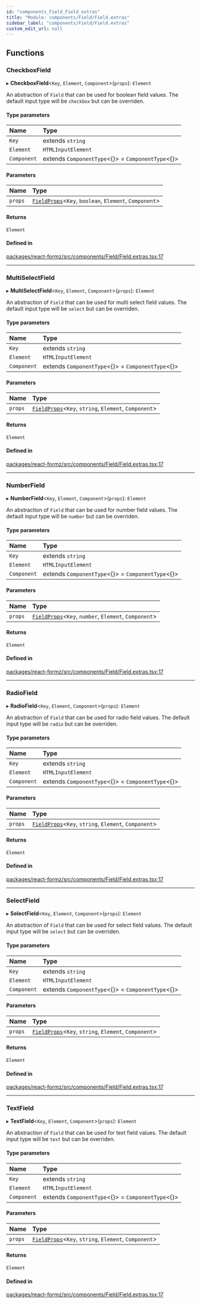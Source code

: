 ```yaml
---
id: "components_Field_Field_extras"
title: "Module: components/Field/Field.extras"
sidebar_label: "components/Field/Field.extras"
custom_edit_url: null
---
```


## Functions

### CheckboxField

▸ **CheckboxField**<`Key`, `Element`, `Component`\>(`props`): `Element`

An abstraction of `Field` that can be used for boolean field values. The default
input type will be `checkbox` but can be overriden.

#### Type parameters

| Name | Type |
| :------ | :------ |
| `Key` | extends `string` |
| `Element` | `HTMLInputElement` |
| `Component` | extends `ComponentType`<{}\> = `ComponentType`<{}\> |

#### Parameters

| Name | Type |
| :------ | :------ |
| `props` | [`FieldProps`](components_Field_Field_types.md#fieldprops)<`Key`, `boolean`, `Element`, `Component`\> |

#### Returns

`Element`

#### Defined in

[packages/react-formz/src/components/Field/Field.extras.tsx:17](https://github.com/ZerryStack/react-formz/blob/main/packages/react-formz/src/components/Field/Field.extras.tsx#L17)

___

### MultiSelectField

▸ **MultiSelectField**<`Key`, `Element`, `Component`\>(`props`): `Element`

An abstraction of `Field` that can be used for multi select field values. The default
input type will be `select` but can be overriden.

#### Type parameters

| Name | Type |
| :------ | :------ |
| `Key` | extends `string` |
| `Element` | `HTMLInputElement` |
| `Component` | extends `ComponentType`<{}\> = `ComponentType`<{}\> |

#### Parameters

| Name | Type |
| :------ | :------ |
| `props` | [`FieldProps`](components_Field_Field_types.md#fieldprops)<`Key`, `string`, `Element`, `Component`\> |

#### Returns

`Element`

#### Defined in

[packages/react-formz/src/components/Field/Field.extras.tsx:17](https://github.com/ZerryStack/react-formz/blob/main/packages/react-formz/src/components/Field/Field.extras.tsx#L17)

___

### NumberField

▸ **NumberField**<`Key`, `Element`, `Component`\>(`props`): `Element`

An abstraction of `Field` that can be used for number field values. The default
input type will be `number` but can be overriden.

#### Type parameters

| Name | Type |
| :------ | :------ |
| `Key` | extends `string` |
| `Element` | `HTMLInputElement` |
| `Component` | extends `ComponentType`<{}\> = `ComponentType`<{}\> |

#### Parameters

| Name | Type |
| :------ | :------ |
| `props` | [`FieldProps`](components_Field_Field_types.md#fieldprops)<`Key`, `number`, `Element`, `Component`\> |

#### Returns

`Element`

#### Defined in

[packages/react-formz/src/components/Field/Field.extras.tsx:17](https://github.com/ZerryStack/react-formz/blob/main/packages/react-formz/src/components/Field/Field.extras.tsx#L17)

___

### RadioField

▸ **RadioField**<`Key`, `Element`, `Component`\>(`props`): `Element`

An abstraction of `Field` that can be used for radio field values. The default
input type will be `radio` but can be overriden.

#### Type parameters

| Name | Type |
| :------ | :------ |
| `Key` | extends `string` |
| `Element` | `HTMLInputElement` |
| `Component` | extends `ComponentType`<{}\> = `ComponentType`<{}\> |

#### Parameters

| Name | Type |
| :------ | :------ |
| `props` | [`FieldProps`](components_Field_Field_types.md#fieldprops)<`Key`, `string`, `Element`, `Component`\> |

#### Returns

`Element`

#### Defined in

[packages/react-formz/src/components/Field/Field.extras.tsx:17](https://github.com/ZerryStack/react-formz/blob/main/packages/react-formz/src/components/Field/Field.extras.tsx#L17)

___

### SelectField

▸ **SelectField**<`Key`, `Element`, `Component`\>(`props`): `Element`

An abstraction of `Field` that can be used for select field values. The default
input type will be `select` but can be overriden.

#### Type parameters

| Name | Type |
| :------ | :------ |
| `Key` | extends `string` |
| `Element` | `HTMLInputElement` |
| `Component` | extends `ComponentType`<{}\> = `ComponentType`<{}\> |

#### Parameters

| Name | Type |
| :------ | :------ |
| `props` | [`FieldProps`](components_Field_Field_types.md#fieldprops)<`Key`, `string`, `Element`, `Component`\> |

#### Returns

`Element`

#### Defined in

[packages/react-formz/src/components/Field/Field.extras.tsx:17](https://github.com/ZerryStack/react-formz/blob/main/packages/react-formz/src/components/Field/Field.extras.tsx#L17)

___

### TextField

▸ **TextField**<`Key`, `Element`, `Component`\>(`props`): `Element`

An abstraction of `Field` that can be used for text field values. The default
input type will be `text` but can be overriden.

#### Type parameters

| Name | Type |
| :------ | :------ |
| `Key` | extends `string` |
| `Element` | `HTMLInputElement` |
| `Component` | extends `ComponentType`<{}\> = `ComponentType`<{}\> |

#### Parameters

| Name | Type |
| :------ | :------ |
| `props` | [`FieldProps`](components_Field_Field_types.md#fieldprops)<`Key`, `string`, `Element`, `Component`\> |

#### Returns

`Element`

#### Defined in

[packages/react-formz/src/components/Field/Field.extras.tsx:17](https://github.com/ZerryStack/react-formz/blob/main/packages/react-formz/src/components/Field/Field.extras.tsx#L17)
